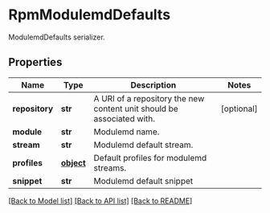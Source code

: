 # RpmModulemdDefaults

ModulemdDefaults serializer.
## Properties
Name | Type | Description | Notes
------------ | ------------- | ------------- | -------------
**repository** | **str** | A URI of a repository the new content unit should be associated with. | [optional] 
**module** | **str** | Modulemd name. | 
**stream** | **str** | Modulemd default stream. | 
**profiles** | [**object**](.md) | Default profiles for modulemd streams. | 
**snippet** | **str** | Modulemd default snippet | 

[[Back to Model list]](../README.md#documentation-for-models) [[Back to API list]](../README.md#documentation-for-api-endpoints) [[Back to README]](../README.md)


